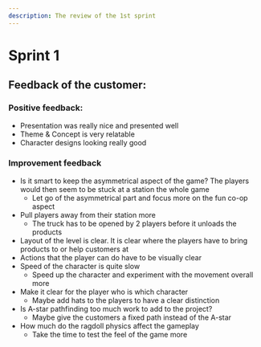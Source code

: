 ```yaml
---
description: The review of the 1st sprint
---
```


# Sprint 1

## Feedback of the customer:

### Positive feedback:

* Presentation was really nice and presented well
* Theme & Concept is very relatable
* Character designs looking really good

### Improvement feedback

* Is it smart to keep the asymmetrical aspect of the game? The players would then seem to be stuck at a station the whole game
  * Let go of the asymmetrical part and focus more on the fun co-op aspect
* Pull players away from their station more
  * The truck has to be opened by 2 players before it unloads the products
* Layout of the level is clear. It is clear where the players have to bring products to or help customers at
* Actions that the player can do have to be visually clear
* Speed of the character is quite slow
  * Speed up the character and experiment with the movement overall more
* Make it clear for the player who is which character
  * Maybe add hats to the players to have a clear distinction
* Is A-star pathfinding too much work to add to the project?
  * Maybe give the customers a fixed path instead of the A-star
* How much do the ragdoll physics affect the gameplay
  * Take the time to test the feel of the game more

